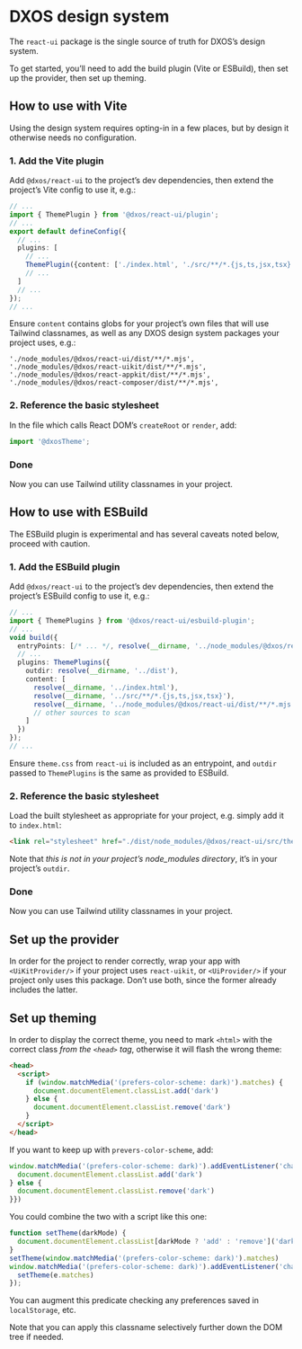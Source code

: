 # DXOS design system

The `react-ui` package is the single source of truth for DXOS’s design system.

To get started, you’ll need to add the build plugin (Vite or ESBuild), then set up the provider, then set up theming.

## How to use with Vite

Using the design system requires opting-in in a few places, but by design it
otherwise needs no configuration.

### 1. Add the Vite plugin

Add `@dxos/react-ui` to the project’s dev dependencies, then extend the
project’s Vite config to use it, e.g.:

```ts
// ...
import { ThemePlugin } from '@dxos/react-ui/plugin';
// ...
export default defineConfig({
  // ...
  plugins: [
    // ...
    ThemePlugin({content: ['./index.html', './src/**/*.{js,ts,jsx,tsx}']}),
    // ...
  ]
  // ...
});
// ...
```

Ensure `content` contains globs for your project’s own files that will use Tailwind classnames, as well as any DXOS
design system packages your project uses, e.g.:

```
'./node_modules/@dxos/react-ui/dist/**/*.mjs',
'./node_modules/@dxos/react-uikit/dist/**/*.mjs',
'./node_modules/@dxos/react-appkit/dist/**/*.mjs',
'./node_modules/@dxos/react-composer/dist/**/*.mjs',
```

### 2. Reference the basic stylesheet

In the file which calls React DOM’s `createRoot` or `render`, add:

```ts
import '@dxosTheme';
```

### Done

Now you can use Tailwind utility classnames in your project.

## How to use with ESBuild

The ESBuild plugin is experimental and has several caveats noted below, proceed with caution.

### 1. Add the ESBuild plugin

Add `@dxos/react-ui` to the project’s dev dependencies, then extend the
project’s ESBuild config to use it, e.g.:

```ts
// ...
import { ThemePlugins } from '@dxos/react-ui/esbuild-plugin';
// ...
void build({
  entryPoints: [/* ... */, resolve(__dirname, '../node_modules/@dxos/react-ui/src/theme.css')],
  // ...
  plugins: ThemePlugins({
    outdir: resolve(__dirname, '../dist'),
    content: [
      resolve(__dirname, '../index.html'),
      resolve(__dirname, '../src/**/*.{js,ts,jsx,tsx}'),
      resolve(__dirname, '../node_modules/@dxos/react-ui/dist/**/*.mjs')
      // other sources to scan
    ]
  })
});
// ...
```

Ensure `theme.css` from `react-ui` is included as an entrypoint, and `outdir` passed to `ThemePlugins` is the same as
provided to ESBuild.

### 2. Reference the basic stylesheet

Load the built stylesheet as appropriate for your project, e.g. simply add it to `index.html`:

```html
<link rel="stylesheet" href="./dist/node_modules/@dxos/react-ui/src/theme.css"/>
```

Note that _this is not in your project’s node_modules directory_, it’s in your project’s `outdir`.

### Done

Now you can use Tailwind utility classnames in your project.

## Set up the provider

In order for the project to render correctly, wrap your app with `<UiKitProvider/>` if your project uses `react-uikit`,
or `<UiProvider/>` if your project only uses this package. Don’t use both, since the former already includes the latter.

## Set up theming

In order to display the correct theme, you need to mark `<html>` with the correct class _from the `<head>` tag_, otherwise it will flash the wrong theme:

```html
<head>
  <script>
    if (window.matchMedia('(prefers-color-scheme: dark)').matches) {
      document.documentElement.classList.add('dark')
    } else {
      document.documentElement.classList.remove('dark')
    }
  </script>
</head>
```

If you want to keep up with `prevers-color-scheme`, add:

```js
window.matchMedia('(prefers-color-scheme: dark)').addEventListener('change', function(e){ if(e.matches){
  document.documentElement.classList.add('dark')
} else {
  document.documentElement.classList.remove('dark')
}})
```

You could combine the two with a script like this one:

```js
function setTheme(darkMode) {
  document.documentElement.classList[darkMode ? 'add' : 'remove']('dark')
}
setTheme(window.matchMedia('(prefers-color-scheme: dark)').matches)
window.matchMedia('(prefers-color-scheme: dark)').addEventListener('change', function (e) {
  setTheme(e.matches)
});
```

You can augment this predicate checking any preferences saved in `localStorage`, etc.

Note that you can apply this classname selectively further down the DOM tree if needed.
